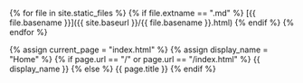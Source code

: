 {% for file in site.static_files %}
  {% if file.extname == ".md" %}
    [{{ file.basename }}]({{ site.baseurl }}/{{ file.basename }}.html)
  {% endif %}
{% endfor %}

{% assign current_page = "index.html" %}
{% assign display_name = "Home" %}
{% if page.url == "/" or page.url == "/index.html" %}
  {{ display_name }}
{% else %}
  {{ page.title }}
{% endif %}
